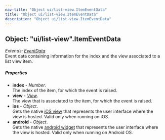 ```yaml
---
nav-title: "Object ui/list-view.ItemEventData"
title: "Object ui/list-view.ItemEventData"
description: "Object ui/list-view.ItemEventData"
---
```

## Object: "ui/list-view".ItemEventData  
_Extends:_ [_EventData_](../../data/observable/EventData.md)  
Event data containing information for the index and the view associated to a list view item.

##### Properties
 - **index** - _Number_.    
  The index of the item, for which the event is raised.
 - **view** - [_View_](../../ui/core/view/View.md).    
  The view that is associated to the item, for which the event is raised.
 - **ios** - _Object_.    
  Gets the native [iOS view](https://developer.apple.com/library/ios/documentation/UIKit/Reference/UITableViewCell_Class/) that represents the user interface where the view is hosted. Valid only when running on iOS.
 - **android** - _Object_.    
  Gets the native [android widget](http://developer.android.com/reference/android/view/ViewGroup.html) that represents the user interface where the view is hosted. Valid only when running on Android OS.
